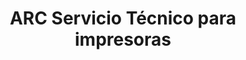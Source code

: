 ---
title: "ARC Servicio Técnico para impresoras"
url: /lima/arc-servicio-tecnico-para-impresoras/
shop: Computer
---